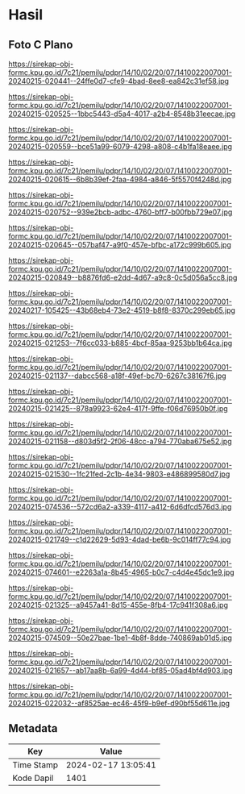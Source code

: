 # Hasil

## Foto C Plano

https://sirekap-obj-formc.kpu.go.id/7c21/pemilu/pdpr/14/10/02/20/07/1410022007001-20240215-020441--24ffe0d7-cfe9-4bad-8ee8-ea842c31ef58.jpg

https://sirekap-obj-formc.kpu.go.id/7c21/pemilu/pdpr/14/10/02/20/07/1410022007001-20240215-020525--1bbc5443-d5a4-4017-a2b4-8548b31eecae.jpg

https://sirekap-obj-formc.kpu.go.id/7c21/pemilu/pdpr/14/10/02/20/07/1410022007001-20240215-020559--bce51a99-6079-4298-a808-c4b1fa18eaee.jpg

https://sirekap-obj-formc.kpu.go.id/7c21/pemilu/pdpr/14/10/02/20/07/1410022007001-20240215-020615--6b8b39ef-2faa-4984-a846-5f5570f4248d.jpg

https://sirekap-obj-formc.kpu.go.id/7c21/pemilu/pdpr/14/10/02/20/07/1410022007001-20240215-020752--939e2bcb-adbc-4760-bff7-b00fbb729e07.jpg

https://sirekap-obj-formc.kpu.go.id/7c21/pemilu/pdpr/14/10/02/20/07/1410022007001-20240215-020645--057baf47-a9f0-457e-bfbc-a172c999b605.jpg

https://sirekap-obj-formc.kpu.go.id/7c21/pemilu/pdpr/14/10/02/20/07/1410022007001-20240215-020849--b8876fd6-e2dd-4d67-a9c8-0c5d056a5cc8.jpg

https://sirekap-obj-formc.kpu.go.id/7c21/pemilu/pdpr/14/10/02/20/07/1410022007001-20240217-105425--43b68eb4-73e2-4519-b8f8-8370c299eb65.jpg

https://sirekap-obj-formc.kpu.go.id/7c21/pemilu/pdpr/14/10/02/20/07/1410022007001-20240215-021253--7f6cc033-b885-4bcf-85aa-9253bb1b64ca.jpg

https://sirekap-obj-formc.kpu.go.id/7c21/pemilu/pdpr/14/10/02/20/07/1410022007001-20240215-021137--dabcc568-a18f-49ef-bc70-6267c38167f6.jpg

https://sirekap-obj-formc.kpu.go.id/7c21/pemilu/pdpr/14/10/02/20/07/1410022007001-20240215-021425--878a9923-62e4-417f-9ffe-f06d76950b0f.jpg

https://sirekap-obj-formc.kpu.go.id/7c21/pemilu/pdpr/14/10/02/20/07/1410022007001-20240215-021158--d803d5f2-2f06-48cc-a794-770aba675e52.jpg

https://sirekap-obj-formc.kpu.go.id/7c21/pemilu/pdpr/14/10/02/20/07/1410022007001-20240215-021530--1fc21fed-2c1b-4e34-9803-e486899580d7.jpg

https://sirekap-obj-formc.kpu.go.id/7c21/pemilu/pdpr/14/10/02/20/07/1410022007001-20240215-074536--572cd6a2-a339-4117-a412-6d6dfcd576d3.jpg

https://sirekap-obj-formc.kpu.go.id/7c21/pemilu/pdpr/14/10/02/20/07/1410022007001-20240215-021749--c1d22629-5d93-4dad-be6b-9c014ff77c94.jpg

https://sirekap-obj-formc.kpu.go.id/7c21/pemilu/pdpr/14/10/02/20/07/1410022007001-20240215-074601--e2263a1a-8b45-4965-b0c7-c4d4e45dc1e9.jpg

https://sirekap-obj-formc.kpu.go.id/7c21/pemilu/pdpr/14/10/02/20/07/1410022007001-20240215-021325--a9457a41-8d15-455e-8fb4-17c941f308a6.jpg

https://sirekap-obj-formc.kpu.go.id/7c21/pemilu/pdpr/14/10/02/20/07/1410022007001-20240215-074509--50e27bae-1be1-4b8f-8dde-740869ab01d5.jpg

https://sirekap-obj-formc.kpu.go.id/7c21/pemilu/pdpr/14/10/02/20/07/1410022007001-20240215-021657--ab17aa8b-6a99-4d44-bf85-05ad4bf4d903.jpg

https://sirekap-obj-formc.kpu.go.id/7c21/pemilu/pdpr/14/10/02/20/07/1410022007001-20240215-022032--af8525ae-ec46-45f9-b9ef-d90bf55d611e.jpg


## Metadata

| Key        | Value               |
| ---------- | ------------------- |
| Time Stamp | 2024-02-17 13:05:41 |
| Kode Dapil | 1401                |



